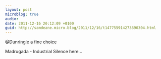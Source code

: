 ```yaml
---
layout: post
microblog: true
audio: 
date: 2011-12-16 20:12:09 +0100
guid: http://samdeane.micro.blog/2011/12/16/t147755914273890304.html
---
```

@Dunringle a fine choice

Madrugada - Industrial Silence here...
